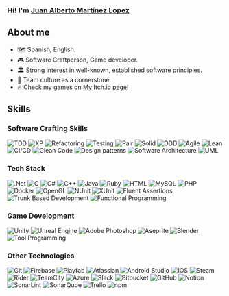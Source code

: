 ### Hi! I'm [Juan Alberto Martínez Lopez](https://www.linkedin.com/in/juan-albert/) 

## About me

* 🗺 Spanish, English.
* 🎮 Software Craftperson, Game developer.
* 🏛️ Strong interest in well-known, established software principles.
* 🤝 Team culture as a cornerstone.
* 🔥 Check my games on [My Itch.io page](https://whiestar.itch.io/)!

## Skills

### Software Crafting Skills

<p>
<img alt="TDD" src="https://img.shields.io/badge/TDD-blueviolet?style=flat-square" />
<img alt="XP" src="https://img.shields.io/badge/XP-darkolivegreen?style=flat-square" />
<img alt="Refactoring" src="https://img.shields.io/badge/Refactoring-brown?style=flat-square" />
<img alt="Testing" src="https://img.shields.io/badge/Test_Automation-darkcyan?style=flat-square" />
<img alt="Pair" src="https://img.shields.io/badge/Pair%2FMob_Programming-crimson?style=flat-square" />
<img alt="Solid" src="https://img.shields.io/badge/SOLID-darkblue?style=flat-square" />
<img alt="DDD" src="https://img.shields.io/badge/DDD-blue?style=flat-square" />
<img alt="Agile" src="https://img.shields.io/badge/Agile-blue?style=flat-square" />
<img alt="Lean" src="https://img.shields.io/badge/Lean-blue?style=flat-square" />
<img alt="CI/CD" src="https://img.shields.io/badge/CI/CD-blue?style=flat-square" />
<img alt="Clean Code" src="https://img.shields.io/badge/Clean%2FCode-blue?style=flat-square" />
<img alt="Design patterns" src="https://img.shields.io/badge/Design%2Fpatterns-blue?style=flat-square" />
<img alt="Software Architecture" src="https://img.shields.io/badge/Software%2FArchitecture-blue?style=flat-square" />
<img alt="UML" src="https://img.shields.io/badge/UML-blue?style=flat-square" />
</p>

### Tech Stack

<p>
<img alt=".Net" src="https://img.shields.io/badge/.NET-5C2D91?style=flat-square&logo=.net&logoColor=white" />
<img alt="C" src="https://img.shields.io/badge/c-%2300599C.svg?style=flat-square&logo=c&logoColor=white" />
<img alt="C#" src="https://img.shields.io/badge/c%23-%23239120.svg?style=flat-square&logo=csharp&logoColor=white" />
<img alt="C++" src="https://img.shields.io/badge/c++-%2300599C.svg?style=flat-square&logo=c%2B%2B&logoColor=white" />
<img alt="Java" src="https://img.shields.io/badge/java-%23ED8B00.svg?style=flat-square&logo=openjdk&logoColor=white" />
<img alt="Ruby" src="https://img.shields.io/badge/ruby-%23CC342D.svg?style=flat-square&logo=ruby&logoColor=white" />
<img alt="HTML" src="https://img.shields.io/badge/html5-%23E34F26.svg?style=flat-square&logo=html5&logoColor=white" />
<img alt="MySQL" src="https://img.shields.io/badge/mysql-4479A1.svg?style=flat-square&logo=mysql&logoColor=white" />
<img alt="PHP" src="https://img.shields.io/badge/php-%23777BB4.svg?style=flat-square&logo=php&logoColor=white" />
<img alt="Docker" src="https://img.shields.io/badge/-Docker-46a2f1?style=flat-square&logo=docker&logoColor=white" />
<img alt="OpenGL" src="https://img.shields.io/badge/OpenGL-%23FFFFFF.svg?style=flat-square&logo=opengl" />
<img alt="NUnit" src="https://img.shields.io/badge/NUnit-blue?style=flat-square" />
<img alt="XUnit" src="https://img.shields.io/badge/XUnit-blue?style=flat-square" />
<img alt="Fluent Assertions" src="https://img.shields.io/badge/Fluent%2FAssertions-blue?style=flat-square" />
<img alt="Trunk Based Development" src="https://img.shields.io/badge/Trunk%2FBased%2FDevelopment-blue?style=flat-square" />
<img alt="Functional Programming" src="https://img.shields.io/badge/Functional%2FProgramming-blue?style=flat-square" />
</p>

### Game Development

<p>
<img alt="Unity" src="https://img.shields.io/badge/unity-%23000000.svg?style=flat-square&logo=unity&logoColor=white" />
<img alt="Unreal Engine" src="https://img.shields.io/badge/unrealengine-%23313131.svg?style=flat-square&logo=unrealengine&logoColor=white" />
<img alt="Adobe Photoshop" src="https://img.shields.io/badge/adobe%20photoshop-%2331A8FF.svg?style=flat-square&logo=adobe%20photoshop&logoColor=white" />
<img alt="Aseprite" src="https://img.shields.io/badge/Aseprite-FFFFFF?style=flat-square&logo=Aseprite&logoColor=#7D929E" />
<img alt="Blender" src="https://img.shields.io/badge/blender-%23F5792A.svg?style=flat-square&logo=blender&logoColor=white" />
<img alt="Tool Programming" src="https://img.shields.io/badge/Tool%2FProgramming-blue?style=flat-square" />
</p>

### Other Technologies

<p>
<img alt="Git" src="https://img.shields.io/badge/git-%23F05033.svg?style=flat-square&logo=git&logoColor=white" />
<img alt="Firebase" src="https://img.shields.io/badge/firebase-a08021?style=flat-square&logo=firebase&logoColor=ffcd34" />
<img alt="Playfab" src="https://img.shields.io/badge/Playfab-blue?style=flat-square" />
<img alt="Atlassian" src="https://img.shields.io/badge/Atlassian-blue?style=flat-square" />
<img alt="Android Studio" src="https://img.shields.io/badge/android%20studio-346ac1?style=flat-square&logo=android%20studio&logoColor=white" />
<img alt="IOS" src="https://img.shields.io/badge/iOS-000000?style=flat-square&logo=ios&logoColor=white" />
<img alt="Steam" src="https://img.shields.io/badge/steam-%23000000.svg?style=flat-square&logo=steam&logoColor=white" />
<img alt="Rider" src="https://img.shields.io/badge/Rider-000000.svg?style=flat-square&logo=Rider&logoColor=white&color=black&labelColor=crimson" />
<img alt="TeamCity" src="https://img.shields.io/badge/teamcity-000000.svg?style=flat-square&logo=teamcity&logoColor=white" />
<img alt="Azure" src="https://img.shields.io/badge/azure-%230072C6.svg?style=flat-square&logo=microsoftazure&logoColor=white" />
<img alt="Slack" src="https://img.shields.io/badge/Slack-4A154B?style=flat-square&logo=slack&logoColor=white" />
<img alt="Bitbucket" src="https://img.shields.io/badge/bitbucket-%230047B3.svg?style=flat-square&logo=bitbucket&logoColor=white" />
<img alt="GitHub" src="https://img.shields.io/badge/github-%23121011.svg?style=flat-square&logo=github&logoColor=white" />
<img alt="Notion" src="https://img.shields.io/badge/Notion-%23000000.svg?style=flat-square&logo=notion&logoColor=white" />
<img alt="SonarLint" src="https://img.shields.io/badge/SonarLint-CB2029?style=flat-square&logo=SONARLINT&logoColor=white" />
<img alt="SonarQube" src="https://img.shields.io/badge/SonarQube-black?style=flat-square&logo=sonarqube&logoColor=4E9BCD" />
<img alt="Trello" src="https://img.shields.io/badge/Trello-%23026AA7.svg?style=flat-square&logo=Trello&logoColor=white" />
<img alt="npm" src="https://img.shields.io/badge/-NPM-CB3837?style=flat-square&logo=npm&logoColor=white" />
</p>
